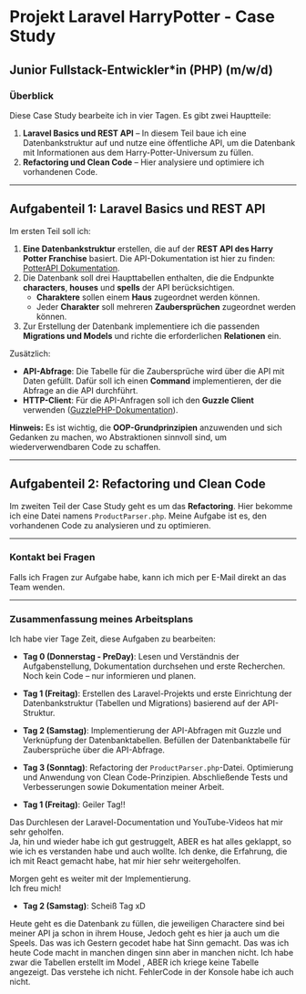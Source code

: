 # Projekt Laravel HarryPotter - Case Study

## Junior Fullstack-Entwickler*in (PHP) (m/w/d)

### Überblick
Diese Case Study bearbeite ich in vier Tagen. Es gibt zwei Hauptteile:

1. **Laravel Basics und REST API** – In diesem Teil baue ich eine Datenbankstruktur auf und nutze eine öffentliche API, um die Datenbank mit Informationen aus dem Harry-Potter-Universum zu füllen.
2. **Refactoring und Clean Code** – Hier analysiere und optimiere ich vorhandenen Code.

---

## Aufgabenteil 1: Laravel Basics und REST API

Im ersten Teil soll ich:
1. **Eine Datenbankstruktur** erstellen, die auf der **REST API des Harry Potter Franchise** basiert. Die API-Dokumentation ist hier zu finden: [PotterAPI Dokumentation](https://github.com/fedeperin/potterapi).
2. Die Datenbank soll drei Haupttabellen enthalten, die die Endpunkte **characters**, **houses** und **spells** der API berücksichtigen.
   - **Charaktere** sollen einem **Haus** zugeordnet werden können.
   - Jeder **Charakter** soll mehreren **Zaubersprüchen** zugeordnet werden können.
3. Zur Erstellung der Datenbank implementiere ich die passenden **Migrations und Models** und richte die erforderlichen **Relationen** ein.

Zusätzlich:
- **API-Abfrage**: Die Tabelle für die Zaubersprüche wird über die API mit Daten gefüllt. Dafür soll ich einen **Command** implementieren, der die Abfrage an die API durchführt.
- **HTTP-Client**: Für die API-Anfragen soll ich den **Guzzle Client** verwenden ([GuzzlePHP-Dokumentation](https://docs.guzzlephp.org/en/stable/)).

**Hinweis:** Es ist wichtig, die **OOP-Grundprinzipien** anzuwenden und sich Gedanken zu machen, wo Abstraktionen sinnvoll sind, um wiederverwendbaren Code zu schaffen.

---

## Aufgabenteil 2: Refactoring und Clean Code

Im zweiten Teil der Case Study geht es um das **Refactoring**. Hier bekomme ich eine Datei namens `ProductParser.php`. Meine Aufgabe ist es, den vorhandenen Code zu analysieren und zu optimieren.

---

### Kontakt bei Fragen
Falls ich Fragen zur Aufgabe habe, kann ich mich per E-Mail direkt an das Team wenden.

---

### Zusammenfassung meines Arbeitsplans
Ich habe vier Tage Zeit, diese Aufgaben zu bearbeiten:

- **Tag 0 (Donnerstag - PreDay)**: Lesen und Verständnis der Aufgabenstellung, Dokumentation durchsehen und erste Recherchen. Noch kein Code – nur informieren und planen.
  
- **Tag 1 (Freitag)**: Erstellen des Laravel-Projekts und erste Einrichtung der Datenbankstruktur (Tabellen und Migrations) basierend auf der API-Struktur.

- **Tag 2 (Samstag)**: Implementierung der API-Abfragen mit Guzzle und Verknüpfung der Datenbanktabellen. Befüllen der Datenbanktabelle für Zaubersprüche über die API-Abfrage.

- **Tag 3 (Sonntag)**: Refactoring der `ProductParser.php`-Datei. Optimierung und Anwendung von Clean Code-Prinzipien. Abschließende Tests und Verbesserungen sowie Dokumentation meiner Arbeit.


- **Tag 1 (Freitag)**: Geiler Tag!!

Das Durchlesen der Laravel-Documentation und YouTube-Videos hat mir sehr geholfen.  
Ja, hin und wieder habe ich gut gestruggelt, ABER es hat alles geklappt, so wie ich es verstanden habe und auch wollte. Ich denke, die Erfahrung, die ich mit React gemacht habe, hat mir hier sehr weitergeholfen.

Morgen geht es weiter mit der Implementierung.  
Ich freu mich!

- **Tag 2 (Samstag)**:  Scheiß Tag xD

Heute geht es die Datenbank zu füllen, die jeweiligen Charactere sind bei meiner API ja schon in ihrem House, Jedoch geht es hier ja auch um die Speels.
Das was ich Gestern gecodet habe hat Sinn gemacht.
Das was ich heute Code macht in manchen dingen sinn aber in manchen nicht.
Ich habe zwar die Tabellen erstellt im Model , ABER ich kriege keine Tabelle angezeigt.
Das verstehe ich nicht.
FehlerCode in der Konsole habe ich auch nicht.
